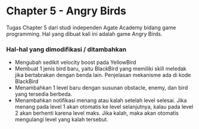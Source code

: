 # Chapter 5 - Angry Birds

Tugas Chapter 5 dari studi independen Agate Academy bidang game programming. Hal yang dibuat kali ini adalah game Angry Birds.

### Hal-hal yang dimodifikasi / ditambahkan

- Mengubah sedikit velocity boost pada YellowBird
- Membuat 1 jenis bird baru, yaitu BlackBird yang memiliki skill meledak jika bertabrakan dengan benda lain. Penjelasan mekanisme ada di kode BlackBird
- Menambahkan 1 level baru dengan susunan obstacle, enemy, dan bird yang tersedia berbeda.
- Menambahkan notifikasi menang atau kalah setelah level selesai. Jika menang pada level 1 akan otomatis ke level selanjutnya, kalau pada level 2 akan berhenti karena level maks. Jika kalah, maka akan otomatis mengulangi level yang kalah tersebut.
